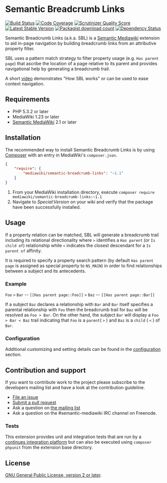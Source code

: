 # Semantic Breadcrumb Links

[![Build Status](https://secure.travis-ci.org/SemanticMediaWiki/SemanticBreadcrumbLinks.svg?branch=master)](http://travis-ci.org/SemanticMediaWiki/SemanticBreadcrumbLinks)
[![Code Coverage](https://scrutinizer-ci.com/g/SemanticMediaWiki/SemanticBreadcrumbLinks/badges/coverage.png?s=f3501ede0bcc98824aa51501eb3647ecf71218c0)](https://scrutinizer-ci.com/g/SemanticMediaWiki/SemanticBreadcrumbLinks/)
[![Scrutinizer Quality Score](https://scrutinizer-ci.com/g/SemanticMediaWiki/SemanticBreadcrumbLinks/badges/quality-score.png?s=d9aac7e68e6554f95b0a89608cbc36985429d819)](https://scrutinizer-ci.com/g/SemanticMediaWiki/SemanticBreadcrumbLinks/)
[![Latest Stable Version](https://poser.pugx.org/mediawiki/semantic-breadcrumb-links/version.png)](https://packagist.org/packages/mediawiki/semantic-breadcrumb-links)
[![Packagist download count](https://poser.pugx.org/mediawiki/semantic-breadcrumb-links/d/total.png)](https://packagist.org/packages/mediawiki/semantic-breadcrumb-links)
[![Dependency Status](https://www.versioneye.com/php/mediawiki:semantic-breadcrumb-links/badge.png)](https://www.versioneye.com/php/mediawiki:semantic-breadcrumb-links)

Semantic Breadcrumb Links (a.k.a. SBL) is a [Semantic Mediawiki][smw] extension
to aid in-page navigation by building breadcrumb links from an attributive property
filter.

SBL uses a pattern match strategy to filter property usage (e.g. `Has parent page`)
that ascribe the location of a page relative to its parent and provides navigational help by
generating a breadcrumb trail.

A short [video](https://vimeo.com/129347298) demonstrates "How SBL works" or can be used
to ease context navigation.

## Requirements

- PHP 5.3.2 or later
- MediaWiki 1.23 or later
- [Semantic MediaWiki][smw] 2.1 or later

## Installation

The recommended way to install Semantic Breadcrumb Links is by using [Composer][composer] with an entry in MediaWiki's `composer.json`.

```json
{
	"require": {
		"mediawiki/semantic-breadcrumb-links": "~1.1"
	}
}
```
1. From your MediaWiki installation directory, execute
   `composer require mediawiki/semantic-breadcrumb-links:~1.1`
2. Navigate to _Special:Version_ on your wiki and verify that the package
   have been successfully installed.

## Usage

If a property relation can be matched, SBL will generate a breadcrumb trail including its
relational directionality where `>` identifies a `Has parent` (or `Is child of`) relationship
while `<` indicates the closest descendant for a `Is parent of` affinity.

It is required to specify a property search pattern (by default `Has parent page` is assigned
as special property to `NS_MAIN`) in order to find relationships between a subject and its
antecedents.

### Example

`Foo` `>` `Bar` -- `[[Has parent page::Foo]]` `>` `Baz` -- `[[Has parent page::Bar]]`

If a subject `Baz` declares a relationship with `Bar` and `Bar` itself specifies
a parental relationship with `Foo` then the breadcrumb trail for `Baz` will be resolved as
`Foo > Bar`. On the other hand, the subject `Bar` will display a `Foo > Bar < Baz` trail
indicating that `Foo` is a `parent`( `>` ) and `Baz` is a `child` ( `<` ) of `Bar`.

### Configuration

Additional customizing and setting details can be found in the [configuration](https://github.com/SemanticMediaWiki/SemanticBreadcrumbLinks/blob/master/CONFIGURATION.md) section.

## Contribution and support

If you want to contribute work to the project please subscribe to the developers mailing list and
have a look at the contribution guideline.

* [File an issue](https://github.com/SemanticMediaWiki/SemanticBreadcrumbLinks/issues)
* [Submit a pull request](https://github.com/SemanticMediaWiki/SemanticBreadcrumbLinks/pulls)
* Ask a question on [the mailing list](https://semantic-mediawiki.org/wiki/Mailing_list)
* Ask a question on the #semantic-mediawiki IRC channel on Freenode.

### Tests

This extension provides unit and integration tests that are run by a [continues integration platform][travis]
but can also be executed using `composer phpunit` from the extension base directory.

## License

[GNU General Public License, version 2 or later][gpl-licence].

[smw]: https://github.com/SemanticMediaWiki/SemanticMediaWiki
[contributors]: https://github.com/SemanticMediaWiki/SemanticBreadcrumbLinks/graphs/contributors
[travis]: https://travis-ci.org/SemanticMediaWiki/SemanticBreadcrumbLinks
[gpl-licence]: https://www.gnu.org/copyleft/gpl.html
[composer]: https://getcomposer.org/
